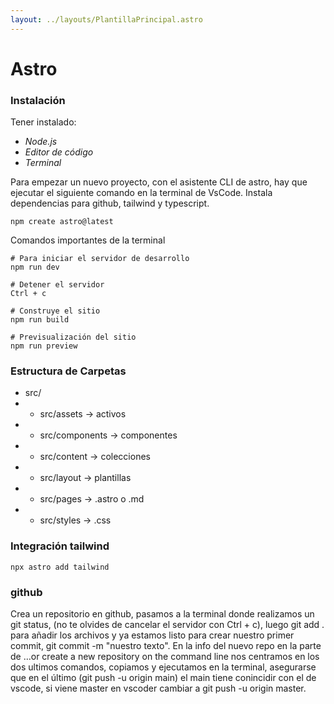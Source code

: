 ```yaml
---
layout: ../layouts/PlantillaPrincipal.astro
---
```


# Astro

### Instalación

Tener instalado:

- _Node.js_
- _Editor de código_
- _Terminal_

Para empezar un nuevo proyecto, con el asistente CLI de astro, hay que ejecutar el siguiente comando en la terminal de VsCode. Instala dependencias para github, tailwind y typescript.

```
npm create astro@latest
```

Comandos importantes de la terminal
```
# Para iniciar el servidor de desarrollo
npm run dev 

# Detener el servidor
Ctrl + c

# Construye el sitio
npm run build

# Previsualización del sitio
npm run preview
```

### Estructura de Carpetas

- src/
- + src/assets -> activos
- + src/components -> componentes
- + src/content -> colecciones
- + src/layout -> plantillas
- + src/pages -> .astro o .md
- + src/styles -> .css

### Integración tailwind

```
npx astro add tailwind
```

### github

Crea un repositorio en github, pasamos a la terminal donde realizamos un git status, (no te olvides de cancelar el servidor con Ctrl + c), luego git add . para añadir los archivos y ya estamos listo para crear nuestro primer commit, git commit -m "nuestro texto". En la info del nuevo repo en la parte de …or create a new repository on the command line nos centramos en los dos ultimos comandos, copiamos y ejecutamos en la terminal, asegurarse que en el último (git push -u origin main) el main tiene conincidir con el de vscode, si viene master en vscoder cambiar a git push -u origin master.
